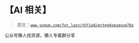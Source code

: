 # 【AI 相关】

> 原文：[`www.yuque.com/for_lazy/thfiu8/ectpg4xeuqvup78x`](https://www.yuque.com/for_lazy/thfiu8/ectpg4xeuqvup78x)



公众号懒人找资源，懒人专属群分享